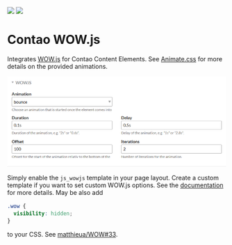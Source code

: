 [![](https://img.shields.io/packagist/v/inspiredminds/contao-wowjs.svg)](https://packagist.org/packages/inspiredminds/contao-wowjs)
[![](https://img.shields.io/packagist/dt/inspiredminds/contao-wowjs.svg)](https://packagist.org/packages/inspiredminds/contao-wowjs)

Contao WOW.js
=====================

Integrates [WOW.js](https://wowjs.uk/) for Contao Content Elements. See [Animate.css](https://daneden.github.io/animate.css/) for more details on the provided animations.

![Content element options](https://raw.githubusercontent.com/inspiredminds/contao-wowjs/master/screenshot.png)

Simply enable the `js_wowjs` template in your page layout. Create a custom template if you want to set custom WOW.js options. See the [documentation](https://wowjs.uk/docs.html) for more details. May be also add

```css
.wow {
  visibility: hidden;
}
```

to your CSS. See [matthieua/WOW#33](https://github.com/matthieua/WOW/issues/33).
